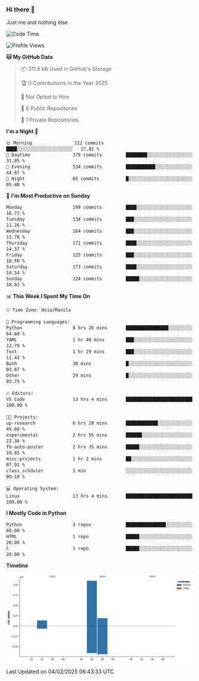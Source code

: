 ### Hi there 👋

Just me and nothing else


<!--START_SECTION:waka-->
![Code Time](http://img.shields.io/badge/Code%20Time-721%20hrs%2051%20mins-blue)

![Profile Views](http://img.shields.io/badge/Profile%20Views-0-blue)

**🐱 My GitHub Data** 

> 📦 311.8 kB Used in GitHub's Storage 
 > 
> 🏆 0 Contributions in the Year 2025
 > 
> 🚫 Not Opted to Hire
 > 
> 📜 6 Public Repositories 
 > 
> 🔑 1 Private Repositories 
 > 
**I'm a Night 🦉** 

```text
🌞 Morning                212 commits         ████░░░░░░░░░░░░░░░░░░░░░   17.82 % 
🌆 Daytime                379 commits         ████████░░░░░░░░░░░░░░░░░   31.85 % 
🌃 Evening                534 commits         ███████████░░░░░░░░░░░░░░   44.87 % 
🌙 Night                  65 commits          █░░░░░░░░░░░░░░░░░░░░░░░░   05.46 % 
```
📅 **I'm Most Productive on Sunday** 

```text
Monday                   199 commits         ████░░░░░░░░░░░░░░░░░░░░░   16.72 % 
Tuesday                  134 commits         ███░░░░░░░░░░░░░░░░░░░░░░   11.26 % 
Wednesday                164 commits         ███░░░░░░░░░░░░░░░░░░░░░░   13.78 % 
Thursday                 171 commits         ████░░░░░░░░░░░░░░░░░░░░░   14.37 % 
Friday                   125 commits         ███░░░░░░░░░░░░░░░░░░░░░░   10.50 % 
Saturday                 173 commits         ████░░░░░░░░░░░░░░░░░░░░░   14.54 % 
Sunday                   224 commits         █████░░░░░░░░░░░░░░░░░░░░   18.82 % 
```


📊 **This Week I Spent My Time On** 

```text
🕑︎ Time Zone: Asia/Manila

💬 Programming Languages: 
Python                   8 hrs 26 mins       ████████████████░░░░░░░░░   64.60 % 
YAML                     1 hr 40 mins        ███░░░░░░░░░░░░░░░░░░░░░░   12.79 % 
Text                     1 hr 29 mins        ███░░░░░░░░░░░░░░░░░░░░░░   11.43 % 
Bash                     30 mins             █░░░░░░░░░░░░░░░░░░░░░░░░   03.87 % 
Other                    29 mins             █░░░░░░░░░░░░░░░░░░░░░░░░   03.75 % 

🔥 Editors: 
VS Code                  13 hrs 4 mins       █████████████████████████   100.00 % 

🐱‍💻 Projects: 
up-research              6 hrs 28 mins       ████████████░░░░░░░░░░░░░   49.60 % 
experimental             2 hrs 55 mins       ██████░░░░░░░░░░░░░░░░░░░   22.36 % 
fb-auto-poster           2 hrs 35 mins       █████░░░░░░░░░░░░░░░░░░░░   19.85 % 
misc-projects            1 hr 2 mins         ██░░░░░░░░░░░░░░░░░░░░░░░   07.91 % 
class_schduler           1 min               ░░░░░░░░░░░░░░░░░░░░░░░░░   00.18 % 

💻 Operating System: 
Linux                    13 hrs 4 mins       █████████████████████████   100.00 % 
```

**I Mostly Code in Python** 

```text
Python                   3 repos             ███████████████░░░░░░░░░░   60.00 % 
HTML                     1 repo              █████░░░░░░░░░░░░░░░░░░░░   20.00 % 
C                        1 repo              █████░░░░░░░░░░░░░░░░░░░░   20.00 % 
```



**Timeline**

![Lines of Code chart](https://raw.githubusercontent.com/brutist/brutist/main/assets/bar_graph.png)


 Last Updated on 04/02/2025 06:43:33 UTC
<!--END_SECTION:waka-->
